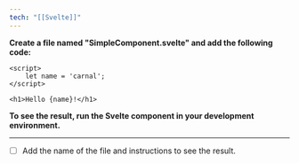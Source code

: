 ```yaml
---
tech: "[[Svelte]]"
---
```

**Create a file named "SimpleComponent.svelte" and add the following code:**
```svelte
<script>
	let name = 'carnal';
</script>

<h1>Hello {name}!</h1>
```

**To see the result, run the Svelte component in your development environment.**

---

- [ ] Add the name of the file and instructions to see the result.
